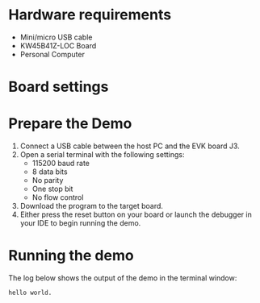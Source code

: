 Hardware requirements
=====================
- Mini/micro USB cable
- KW45B41Z-LOC Board
- Personal Computer

Board settings
============

Prepare the Demo
================
1.  Connect a USB cable between the host PC and the EVK board J3.
2.  Open a serial terminal with the following settings:
    - 115200 baud rate
    - 8 data bits
    - No parity
    - One stop bit
    - No flow control
3.  Download the program to the target board.
4.  Either press the reset button on your board or launch the debugger in your IDE to begin running the demo.

Running the demo
================
The log below shows the output of the demo in the terminal window:
~~~~~~~~~~~~~~~~~~~~~~~~~~~~~~~~~~~
hello world.
~~~~~~~~~~~~~~~~~~~~~~~~~~~~~~~~~~~
